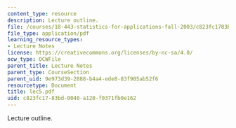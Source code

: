 ```yaml
---
content_type: resource
description: Lecture outline.
file: /courses/18-443-statistics-for-applications-fall-2003/c823fc1783bd0040a120f0371fb0e162_lec5.pdf
file_type: application/pdf
learning_resource_types:
- Lecture Notes
license: https://creativecommons.org/licenses/by-nc-sa/4.0/
ocw_type: OCWFile
parent_title: Lecture Notes
parent_type: CourseSection
parent_uid: 9e973d39-2888-b4a4-ede8-83f905ab52f6
resourcetype: Document
title: lec5.pdf
uid: c823fc17-83bd-0040-a120-f0371fb0e162
---
```

Lecture outline.